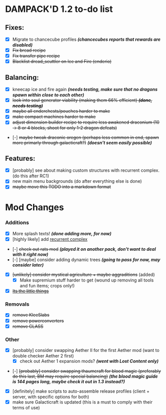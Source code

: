 # DAMPACK'D 1.2 to-do list

## Fixes:
- [x] Migrate to chancecube profiles ***(chancecubes reports that rewards are disabled)***
- [x] ~~Fix bread recipe~~
- [x] ~~Fix transfer pipe recipe~~
- [x] ~~Blacklist dread_scuttler on Ice and Fire (enderio)~~

## Balancing:
- [x] kneecap ice and fire again ***(needs testing, make sure that no dragons spawn within close to each other)***
- [x] ~~look into soul generator viability (making them 66% efficient) ***(done, needs testing)***~~
- [x] ~~maybe all enderchests/pouches harder to make~~
- [x] ~~make compact machines harder to make~~
- [x] ~~adjust dimension builder recipe to require less awakened draconium (10 -> 8 or 4 blocks, shoot for only 1-2 dragon defeats)~~
- [-] ~~maybe tweak draconic oregen (perhaps less common in end, spawn more primarly through galacticraft?)~~ ***(doesn't seem easily possible)***

## Features:
+ [x] [probably] see about making custom structures with recurrent complex. (do this after RC1)
+ [x] new main menu backgrounds (do after everything else is done)
+ [x] ~~maybe move this TODO into a markdown format~~

# Mod Changes

### Additions
+ [x] More splash texts! ***(done adding more, for now)***
+ [x] [highly likely] add [recurrent complex](https://www.curseforge.com/minecraft/mc-mods/recurrent-complex)
+ [-] ~~check out rats mod~~ ***(played it on another pack, don't want to deal with it right now)***
+ [-] [maybe] consider adding dynamic trees ***(going to pass for now, may consider later)***
+ [x] ~~[unlikely] consider mystical agriculture + maybe aggraditions~~ (added)
    + [x] Make supremium stuff harder to get (wound up removing all tools and fun items; crops only!)
+ [x] ~~[Its the little things](https://www.curseforge.com/minecraft/mc-mods/its-the-little-things/files)~~

### Removals
- [x] ~~remove KleeSlabs~~
- [x] ~~remove powerconverters~~
- [x] ~~remove GLASS~~

### Other
+ [x] [probably] consider swapping Aether II for the first Aether mod (want to double checker Aether 2 first)
    + [x] check out Aether 1 expansion mods? ***(went with Lost Content only)***
+ [-] ~~[probably] consider swapping thaumcraft for blood magic (preferably do this last, BM may require special balancing)~~ ***(the blood magic guide is 144 pages long, maybe check it out in 1.3 instead?)***
+ [x] [definitely] make scripts to auto-assemble release profiles (client + server, with specific options for both)
+ [x] make sure Galacticraft is updated (this is a must to comply with their terms of use)
